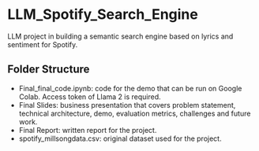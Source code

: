 # LLM_Spotify_Search_Engine
LLM project in building a semantic search engine based on lyrics and sentiment for Spotify.

## Folder Structure
* Final_final_code.ipynb: code for the demo that can be run on Google Colab. Access token of Llama 2 is required.
* Final Slides: business presentation that covers problem statement, technical architecture, demo, evaluation metrics, challenges and future work.
* Final Report: written report for the project.
* spotify_millsongdata.csv: original dataset used for the project.
